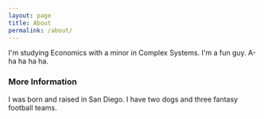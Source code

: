 ```yaml
---
layout: page
title: About
permalink: /about/
---
```


I'm studying Economics with a minor in Complex Systems.
I'm a fun guy. A-ha ha ha ha.

### More Information

I was born and raised in San Diego.
I have two dogs and three fantasy football teams.
